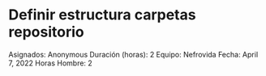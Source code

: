 # Definir estructura carpetas repositorio

Asignados: Anonymous
Duración (horas): 2
Equipo: Nefrovida
Fecha: April 7, 2022
Horas Hombre: 2
